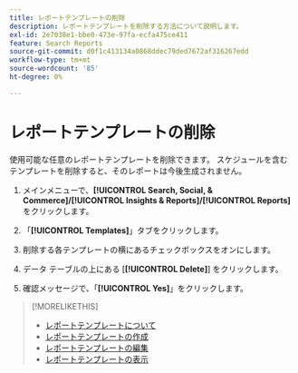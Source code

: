 ```yaml
---
title: レポートテンプレートの削除
description: レポートテンプレートを削除する方法について説明します。
exl-id: 2e7038e1-bbe0-473e-97fa-ecfa475ce411
feature: Search Reports
source-git-commit: d0f1c413134a0868ddec79ded7672af316267edd
workflow-type: tm+mt
source-wordcount: '85'
ht-degree: 0%

---
```


# レポートテンプレートの削除

使用可能な任意のレポートテンプレートを削除できます。 スケジュールを含むテンプレートを削除すると、そのレポートは今後生成されません。

1. メインメニューで、**[!UICONTROL Search, Social, & Commerce]/[!UICONTROL Insights & Reports]/[!UICONTROL Reports]** をクリックします。

1. 「**[!UICONTROL Templates]**」タブをクリックします。

1. 削除する各テンプレートの横にあるチェックボックスをオンにします。

1. データ テーブルの上にある [**[!UICONTROL Delete]**] をクリックします。

1. 確認メッセージで、「**[!UICONTROL Yes]**」をクリックします。

>[!MORELIKETHIS]
>
>* [ レポートテンプレートについて ](template-about.md)
>* [ レポートテンプレートの作成 ](template-create.md)
>* [ レポートテンプレートの編集 ](template-edit.md)
>* [ レポートテンプレートの表示 ](template-view.md)
